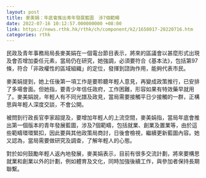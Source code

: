 ```yaml
---
layout: post
title: 麥美娟：年底會推出青年發展藍圖　涉7個範疇
date: 2022-07-16 10:12:57.000000000 +08:00
link: https://news.rthk.hk/rthk/ch/component/k2/1658017-20220716.htm
categories: rthk
---
```


民政及青年事務局局長麥美娟在一個電台節目表示，將來的區議會以甚麼形式出現及會否增加委任元素，當局仍在研究，她強調，必須要符合《基本法》，包括第97條，符合「非政權性的區域組織」的定位，發揮到諮詢作用，能夠代表市民。

麥美娟提到，她上任後第一項工作是要聆聽年輕人意見，再變成政策推行，已安排了多場會面。但她指，要青少年信任政府，工作困難，形容如果有特效藥早就用了。麥美娟說，年輕人有不同光譜及政見，當局需要接觸平日少接觸的一群，正構思與年輕人深度交談，不會公開。

被問到行政長官李家超提及，要增加年輕人的上流空間，麥美娟指，當局年底會推出第一個版本的青年發展藍圖，涉及7個範疇，包括就業、創業及置業等，由於這些範疇環環緊扣，因此要與其他政策局商討，日後會檢視，繼續更新藍圖內容。她又認為，當局需要做研究及調查，了解年輕人的心態。

對於如何鼓勵年輕人返內地發展，麥美娟表示，目前有很多交流計劃，將來要構思就業和創業以外的計劃，例如體育及文化，同時加強後續工作，與參加者保持長期聯繫。
